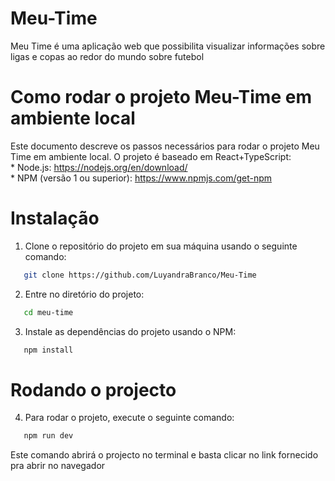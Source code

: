 # Meu-Time
   Meu Time é uma aplicação web que possibilita visualizar informações sobre ligas e copas ao redor do mundo sobre futebol
# Como rodar o projeto Meu-Time em ambiente local
   Este documento descreve os passos necessários para rodar o projeto Meu Time em ambiente local. O projeto é baseado em React+TypeScript:<br>
      *  Node.js: https://nodejs.org/en/download/<br>
      *  NPM (versão 1 ou superior): https://www.npmjs.com/get-npm <br>
# Instalação
   1. Clone o repositório do projeto em sua máquina usando o seguinte comando:
   ```sh 
      git clone https://github.com/LuyandraBranco/Meu-Time
   ```
   2. Entre no diretório do projeto:
   ```sh 
      cd meu-time
   ```
   3. Instale as dependências do projeto usando o NPM:<br>
   ```sh 
      npm install
   ```      
# Rodando o projecto
   4. Para rodar o projeto, execute o seguinte comando:
   ```sh 
      npm run dev 
   ```
   Este comando abrirá o projecto no terminal e basta clicar no link fornecido pra abrir no navegador

